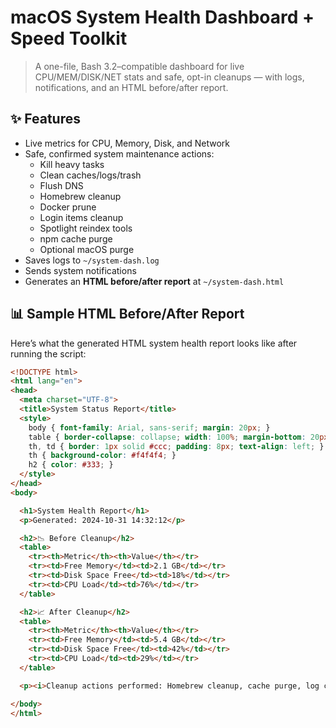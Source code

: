 # macOS System Health Dashboard + Speed Toolkit

> A one-file, Bash 3.2–compatible dashboard for live CPU/MEM/DISK/NET stats and safe, opt-in cleanups — with logs, notifications, and an HTML before/after report.

## ✨ Features
- Live metrics for CPU, Memory, Disk, and Network
- Safe, confirmed system maintenance actions:
  - Kill heavy tasks  
  - Clean caches/logs/trash  
  - Flush DNS  
  - Homebrew cleanup  
  - Docker prune  
  - Login items cleanup  
  - Spotlight reindex tools  
  - npm cache purge  
  - Optional macOS purge  
- Saves logs to `~/system-dash.log`
- Sends system notifications
- Generates an **HTML before/after report** at `~/system-dash.html`

## 📊 Sample HTML Before/After Report

Here’s what the generated HTML system health report looks like after running the script:

```html
<!DOCTYPE html>
<html lang="en">
<head>
  <meta charset="UTF-8">
  <title>System Status Report</title>
  <style>
    body { font-family: Arial, sans-serif; margin: 20px; }
    table { border-collapse: collapse; width: 100%; margin-bottom: 20px; }
    th, td { border: 1px solid #ccc; padding: 8px; text-align: left; }
    th { background-color: #f4f4f4; }
    h2 { color: #333; }
  </style>
</head>
<body>

  <h1>System Health Report</h1>
  <p>Generated: 2024-10-31 14:32:12</p>

  <h2>📉 Before Cleanup</h2>
  <table>
    <tr><th>Metric</th><th>Value</th></tr>
    <tr><td>Free Memory</td><td>2.1 GB</td></tr>
    <tr><td>Disk Space Free</td><td>18%</td></tr>
    <tr><td>CPU Load</td><td>76%</td></tr>
  </table>

  <h2>📈 After Cleanup</h2>
  <table>
    <tr><th>Metric</th><th>Value</th></tr>
    <tr><td>Free Memory</td><td>5.4 GB</td></tr>
    <tr><td>Disk Space Free</td><td>42%</td></tr>
    <tr><td>CPU Load</td><td>29%</td></tr>
  </table>

  <p><i>Cleanup actions performed: Homebrew cleanup, cache purge, log cleanup, memory flush</i></p>

</body>
</html>
